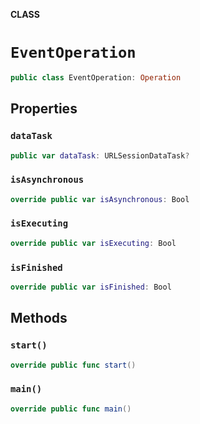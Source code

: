 **CLASS**

# `EventOperation`

```swift
public class EventOperation: Operation
```

## Properties
### `dataTask`

```swift
public var dataTask: URLSessionDataTask?
```

### `isAsynchronous`

```swift
override public var isAsynchronous: Bool
```

### `isExecuting`

```swift
override public var isExecuting: Bool
```

### `isFinished`

```swift
override public var isFinished: Bool
```

## Methods
### `start()`

```swift
override public func start()
```

### `main()`

```swift
override public func main()
```
